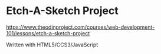 <h1><b>Etch-A-Sketch Project</b></h1>

https://www.theodinproject.com/courses/web-development-101/lessons/etch-a-sketch-project
    
Written with HTML5/CCS3/JavaScript
